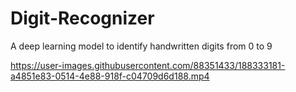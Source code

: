 # Digit-Recognizer
A deep learning model to identify handwritten digits from 0 to 9






https://user-images.githubusercontent.com/88351433/188333181-a4851e83-0514-4e88-918f-c04709d6d188.mp4


